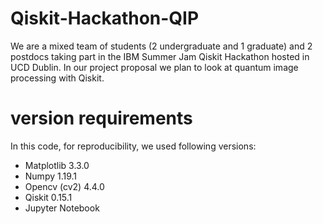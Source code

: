 # Qiskit-Hackathon-QIP
We are a mixed team of students (2 undergraduate and 1 graduate) and 2 postdocs taking part in the IBM Summer Jam Qiskit Hackathon hosted in UCD Dublin. In our project proposal we plan to look at quantum image processing with Qiskit. 

# version requirements

In this code, for reproducibility, we used following versions:

- Matplotlib 3.3.0
- Numpy 1.19.1
- Opencv (cv2) 4.4.0
- Qiskit 0.15.1
- Jupyter Notebook 
